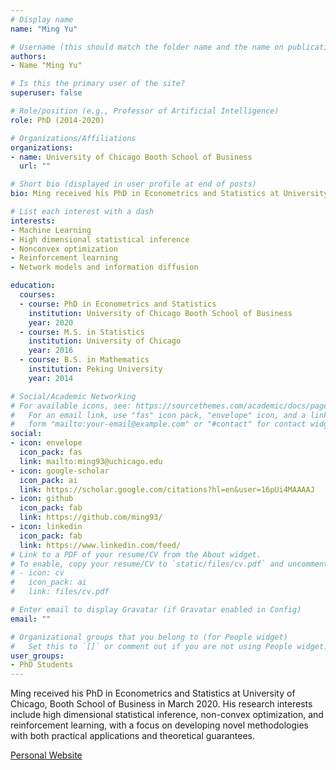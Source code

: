 ```yaml
---
# Display name
name: "Ming Yu"

# Username (this should match the folder name and the name on publications)
authors:
- Name "Ming Yu"

# Is this the primary user of the site?
superuser: false

# Role/position (e.g., Professor of Artificial Intelligence)
role: PhD (2014-2020)

# Organizations/Affiliations
organizations:
- name: University of Chicago Booth School of Business
  url: ""

# Short bio (displayed in user profile at end of posts)
bio: Ming received his PhD in Econometrics and Statistics at University of Chicago, Booth School of Business in March 2020. His research interests include high dimensional statistical inference, non-convex optimization, and reinforcement learning, with a focus on developing novel methodologies with both practical applications and theoretical guarantees.

# List each interest with a dash
interests:
- Machine Learning
- High dimensional statistical inference
- Nonconvex optimization
- Reinforcement learning
- Network models and information diffusion

education:
  courses:
  - course: PhD in Econometrics and Statistics
    institution: University of Chicago Booth School of Business
    year: 2020
  - course: M.S. in Statistics
    institution: University of Chicago
    year: 2016
  - course: B.S. in Mathematics
    institution: Peking University
    year: 2014

# Social/Academic Networking
# For available icons, see: https://sourcethemes.com/academic/docs/page-builder/#icons
#   For an email link, use "fas" icon pack, "envelope" icon, and a link in the
#   form "mailto:your-email@example.com" or "#contact" for contact widget.
social:
- icon: envelope
  icon_pack: fas
  link: mailto:ming93@uchicago.edu
- icon: google-scholar
  icon_pack: ai
  link: https://scholar.google.com/citations?hl=en&user=16pUi4MAAAAJ
- icon: github
  icon_pack: fab
  link: https://github.com/ming93/
- icon: linkedin
  icon_pack: fab
  link: https://www.linkedin.com/feed/
# Link to a PDF of your resume/CV from the About widget.
# To enable, copy your resume/CV to `static/files/cv.pdf` and uncomment the lines below.
# - icon: cv
#   icon_pack: ai
#   link: files/cv.pdf

# Enter email to display Gravatar (if Gravatar enabled in Config)
email: ""

# Organizational groups that you belong to (for People widget)
#   Set this to `[]` or comment out if you are not using People widget.
user_groups:
- PhD Students
---
```



Ming received his PhD in Econometrics and Statistics at University of Chicago,
Booth School of Business in March 2020. His research interests include high
dimensional statistical inference, non-convex optimization, and reinforcement
learning, with a focus on developing novel methodologies with both practical
applications and theoretical guarantees.

[Personal Website](http://home.uchicago.edu/~ming93/)
